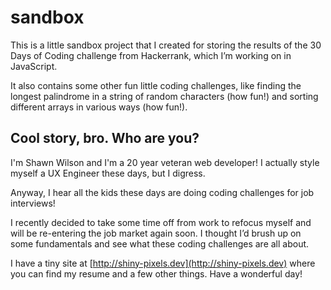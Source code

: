 # sandbox

This is a little sandbox project that I created for storing the results of the 30 Days of Coding challenge from Hackerrank, which I’m working on in JavaScript.

It also contains some other fun little coding challenges, like finding the longest palindrome in a string of random characters (how fun!) and sorting different arrays in various ways (how fun!).

## Cool story, bro. Who are you?

I'm Shawn Wilson and I'm a 20 year veteran web developer! I actually style myself a UX Engineer these days, but I digress.

Anyway, I hear all the kids these days are doing coding challenges for job interviews!

I recently decided to take some time off from work to refocus myself and will be re-entering the job market again soon. I thought I’d brush up on some fundamentals and see what these coding challenges are all about.

I have a tiny site at [http://shiny-pixels.dev](http://shiny-pixels.dev) where you can find my resume and a few other things. Have a wonderful day!
